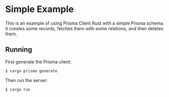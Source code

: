 # Simple Example

This is an example of using Prisma Client Rust with a simple Prisma schema. It creates some records, fetches them with some relations, and then deletes them. 

## Running

First generate the Prisma client:

```
$ cargo prisma generate
```

Then run the server:

```
$ cargo run
```